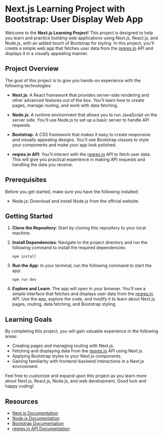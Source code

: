 # Next.js Learning Project with Bootstrap: User Display Web App

Welcome to the **Next.js Learning Project**! This project is designed to help you learn and practice building web applications using Next.js, React.js, and Node.js, with an added touch of Bootstrap for styling. In this project, you'll create a simple web app that fetches user data from the [reqres.in](https://reqres.in/) API and displays it in a visually appealing manner.

## Project Overview

The goal of this project is to give you hands-on experience with the following technologies:

- **Next.js**: A React framework that provides server-side rendering and other advanced features out of the box. You'll learn how to create pages, manage routing, and work with data fetching.

- **Node.js**: A runtime environment that allows you to run JavaScript on the server side. You'll use Node.js to set up a basic server to handle API requests.

- **Bootstrap**: A CSS framework that makes it easy to create responsive and visually appealing designs. You'll use Bootstrap classes to style your components and make your app look polished.

- **reqres.in API**: You'll interact with the [reqres.in](https://reqres.in/) API to fetch user data. This will give you practical experience in making API requests and handling the data you receive.

## Prerequisites

Before you get started, make sure you have the following installed:

- Node.js: Download and install Node.js from the official website.

## Getting Started

1. **Clone the Repository**: Start by cloning this repository to your local machine.

2. **Install Dependencies**: Navigate to the project directory and run the following command to install the required dependencies:

   ```
   npm install
   ```

3. **Run the App**: In your terminal, run the following command to start the app:

   ```
   npm run dev
   ```

4. **Explore and Learn**: The app will open in your browser. You'll see a simple interface that fetches and displays user data from the [reqres.in](https://reqres.in/) API. Use the app, explore the code, and modify it to learn about Next.js pages, routing, data fetching, and Bootstrap styling.

## Learning Goals

By completing this project, you will gain valuable experience in the following areas:

- Creating pages and managing routing with Next.js.
- Fetching and displaying data from the [reqres.in](https://reqres.in/) API using Next.js.
- Applying Bootstrap styles to your Next.js components.
- Gaining familiarity with frontend-backend interactions in a Next.js environment.

Feel free to customize and expand upon this project as you learn more about Next.js, React.js, Node.js, and web development. Good luck and happy coding!

## Resources

- [Next.js Documentation](https://nextjs.org/docs/getting-started)
- [Node.js Documentation](https://nodejs.org/en/docs/)
- [Bootstrap Documentation](https://getbootstrap.com/docs/5.0/getting-started/introduction/)
- [reqres.in API Documentation](https://reqres.in/)
